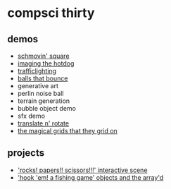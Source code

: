 # compsci thirty

## demos
- [schmovin' square](movingsquare)
- [imaging the hotdog](imaging)
- [trafficlighting](trafficlighting)
- [balls that bounce](bouncyballs)
- generative art
- perlin noise ball
- terrain generation
- bubble object demo
- sfx demo
- [translate n' rotate](translaterotate)
- [the magical grids that they grid on](magicalgrids)

## projects
- ['rocks! papers!! scissors!!!' interactive scene](interactivescene)
- ['hook 'em! a fishing game' objects and the array'd](arrayproject)
